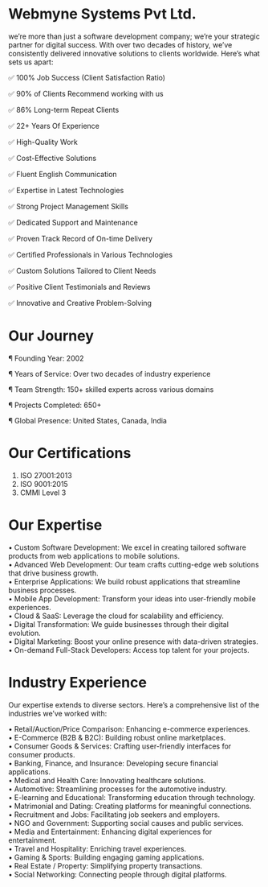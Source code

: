 # Webmyne Systems Pvt Ltd.

we’re more than just a software development company; we’re your strategic partner for digital success. With over two decades of history, we’ve consistently delivered innovative solutions to clients worldwide. Here’s what sets us apart:

✅ 100% Job Success (Client Satisfaction Ratio)

✅ 90% of Clients Recommend working with us

✅ 86% Long-term Repeat Clients

✅ 22+ Years Of Experience

✅ High-Quality Work

✅ Cost-Effective Solutions

✅ Fluent English Communication

✅ Expertise in Latest Technologies

✅ Strong Project Management Skills

✅ Dedicated Support and Maintenance

✅ Proven Track Record of On-time Delivery

✅ Certified Professionals in Various Technologies

✅ Custom Solutions Tailored to Client Needs

✅ Positive Client Testimonials and Reviews

✅ Innovative and Creative Problem-Solving

# Our Journey
¶	Founding Year: 2002

¶	Years of Service: Over two decades of industry experience

¶	Team Strength: 150+ skilled experts across various domains

¶	Projects Completed: 650+

¶	Global Presence: United States, Canada, India 

# Our Certifications
1.	ISO 27001:2013
2.	ISO 9001:2015
3.	CMMI Level 3

# Our Expertise
•	Custom Software Development: We excel in creating tailored software products from web applications to mobile solutions.  
•	Advanced Web Development: Our team crafts cutting-edge web solutions that drive business growth.  
•	Enterprise Applications: We build robust applications that streamline business processes.  
•	Mobile App Development: Transform your ideas into user-friendly mobile experiences.  
•	Cloud & SaaS: Leverage the cloud for scalability and efficiency.  
•	Digital Transformation: We guide businesses through their digital evolution.  
•	Digital Marketing: Boost your online presence with data-driven strategies.  
•	On-demand Full-Stack Developers: Access top talent for your projects.  


# Industry Experience
Our expertise extends to diverse sectors. Here’s a comprehensive list of the industries we’ve worked with:

•	Retail/Auction/Price Comparison: Enhancing e-commerce experiences.  
•	E-Commerce (B2B & B2C): Building robust online marketplaces.  
•	Consumer Goods & Services: Crafting user-friendly interfaces for consumer products.  
•	Banking, Finance, and Insurance: Developing secure financial applications.  
•	Medical and Health Care: Innovating healthcare solutions.  
•	Automotive: Streamlining processes for the automotive industry.  
•	E-learning and Educational: Transforming education through technology.  
•	Matrimonial and Dating: Creating platforms for meaningful connections.  
•	Recruitment and Jobs: Facilitating job seekers and employers.  
•	NGO and Government: Supporting social causes and public services.  
•	Media and Entertainment: Enhancing digital experiences for entertainment.  
•	Travel and Hospitality: Enriching travel experiences.  
•	Gaming & Sports: Building engaging gaming applications.  
•	Real Estate / Property: Simplifying property transactions.  
•	Social Networking: Connecting people through digital platforms.  
